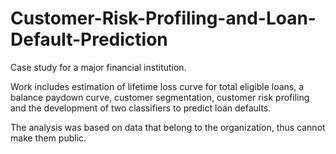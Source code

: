 # Customer-Risk-Profiling-and-Loan-Default-Prediction
Case study for a major financial institution.

Work includes estimation of lifetime loss curve for total eligible loans, a balance paydown curve, customer segmentation, customer risk profiling 
and the development of two classifiers to predict loan defaults.

The analysis was based on data that belong to the organization, thus cannot make them public.
